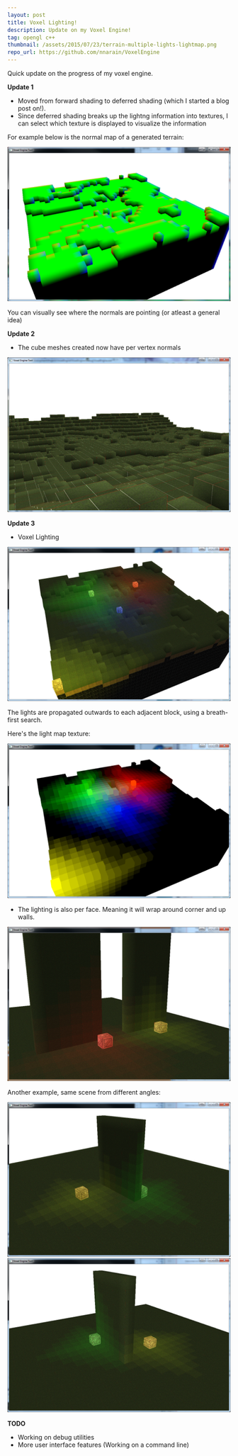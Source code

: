 ```yaml
---
layout: post
title: Voxel Lighting!
description: Update on my Voxel Engine!
tag: opengl c++
thumbnail: /assets/2015/07/23/terrain-multiple-lights-lightmap.png
repo_url: https://github.com/nnarain/VoxelEngine
---
```


Quick update on the progress of my voxel engine.

**Update 1**

- Moved from forward shading to deferred shading (which I started a blog post on!). 
- Since deferred shading breaks up the lightng information into textures, I can select which texture is displayed to visualize the information

For example below is the normal map of a generated terrain:

![Image not found!](/assets/2015/07/23/terrain-normalmap.png)

You can visually see where the normals are pointing (or atleast a general idea)

**Update 2**

- The cube meshes created now have per vertex normals

![Image not found!](/assets/2015/07/23/terrain2.png)

**Update 3**

- Voxel Lighting

![Image not found!](/assets/2015/07/23/terrain-multiple-lights.png)

The lights are propagated outwards to each adjacent block, using a breath-first search.

Here's the light map texture:

![Image not found!](/assets/2015/07/23/terrain-multiple-lights-lightmap.png)

- The lighting is also per face. Meaning it will wrap around corner and up walls.

![Image not found!](/assets/2015/07/23/terrain-per-face-lightning.png)

Another example, same scene from different angles:

![Image not found!](/assets/2015/07/23/terrain-per-face-lightning2.png)
![Image not found!](/assets/2015/07/23/terrain-per-face-lightning3.png)

**TODO**

- Working on debug utilities
- More user interface features (Working on a command line)